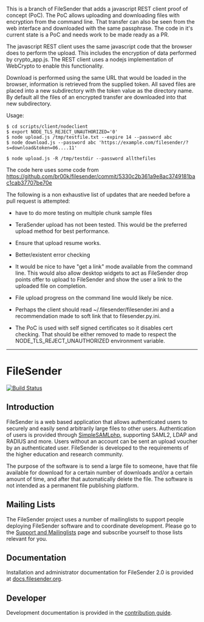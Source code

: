 
This is a branch of FileSender that adds a javascript REST client
proof of concept (PoC). The PoC allows uploading and downloading files
with encryption from the command line. That transfer can also be seen
from the web interface and downloaded with the same passphrase. The
code in it's current state is a PoC and needs work to be made ready as
a PR.

The javascript REST client uses the same javascript code that the
browser does to perform the upload. This includes the encryption of
data performed by crypto_app.js. The REST client uses a nodejs
implementation of WebCrypto to enable this functionality.

Download is performed using the same URL that would be loaded in the
browser, information is retrieved from the supplied token. All saved
files are placed into a new subdirectory with the token value as the
directory name. By default all the files of an encrypted transfer are
downloaded into that new subdirectory.

Usage:

```
$ cd scripts/client/nodeclient
$ export NODE_TLS_REJECT_UNAUTHORIZED='0'
$ node upload.js /tmp/testfile.txt --expire 14 --password abc
$ node download.js --password abc 'https://example.com/filesender/?s=download&token=06....11' 

$ node upload.js -R /tmp/testdir --password allthefiles

```

The code here uses some code from 
https://github.com/br00k/filesender/commit/5330c2b361a9e8ac3749181bac1cab37707be70e

The following is a non exhaustive list of updates that are needed
before a pull request is attempted:

* have to do more testing on multiple chunk sample files

* TeraSender upload has not been tested. This would be the preferred
  upload method for best performance.

* Ensure that upload resume works.

* Better/existent error checking

* It would be nice to have "get a link" mode available from the
  command line. This would also allow desktop widgets to act as
  FileSender drop points offer to upload to FileSender and show the
  user a link to the uploaded file on completion.

* File upload progress on the command line would likely be nice.

* Perhaps the client should read ~/.filesender/filesender.ini and a
  recommendation made to soft link that to filesender.py.ini.

* The PoC is used with self signed certificates so it disables cert
  checking. That should be either removed to made to respect the
  NODE_TLS_REJECT_UNAUTHORIZED environment variable.

------------------------------------------------------------------

# FileSender

[![Build Status](https://travis-ci.org/filesender/filesender.svg?branch=master)](https://travis-ci.org/filesender/filesender)

## Introduction

FileSender is a web based application that allows authenticated users to securely and easily send arbitrarily large files to other users.  Authentication of users is provided through [SimpleSAMLphp](http://simplesamlphp.org/docs/stable/simplesamlphp-idp#section_2), supporting SAML2, LDAP and RADIUS and more.  Users without an account can be sent an upload voucher by an authenticated user.  FileSender is developed to the requirements of the higher education and research community.

The purpose of the software is to send a large file to someone, have that file available for download for a certain number of downloads and/or a certain amount of time, and after that automatically delete the file.  The software is not intended as a permanent file publishing platform.

## Mailing Lists
The FileSender project uses a number of mailinglists to support people deploying FileSender software and to coordinate development. Please go to the [Support and Mailinglists](http://filesender.org) page and subscribe yourself to those lists relevant for you.

## Documentation
Installation and administrator documentation for FileSender 2.0 is provided at [docs.filesender.org](http://docs.filesender.org).

## Developer
Development documentation is provided in the [contribution guide](CONTRIBUTE.md).


